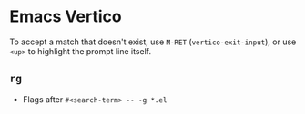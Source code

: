 # Emacs Vertico

To accept a match that doesn't exist, use `M-RET` (`vertico-exit-input`), or use `<up>` to highlight the prompt line itself.

## `rg`

- Flags after `#<search-term> -- -g *.el`
